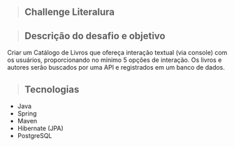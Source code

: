 > ## Challenge Literalura

> ## Descrição do desafio e objetivo
Criar um Catálogo de Livros que ofereça interação textual (via console) com os usuários, proporcionando no mínimo 5 opções de interação. 
Os livros e autores serão buscados por uma API e registrados em um banco de dados.

> ## Tecnologias 
- Java
- Spring 
- Maven
- Hibernate (JPA)
- PostgreSQL
